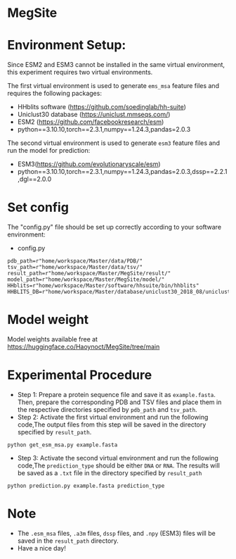 # MegSite
# Environment Setup:
Since ESM2 and ESM3 cannot be installed in the same virtual environment, this experiment requires two virtual environments.

The first virtual environment is used to generate `ems_msa` feature files and requires the following packages:

- HHblits software (https://github.com/soedinglab/hh-suite)
- Uniclust30 database (https://uniclust.mmseqs.com/)
- ESM2 (https://github.com/facebookresearch/esm)
- python==3.10.10,torch==2.3.1,numpy==1.24.3,pandas=2.0.3

The second virtual environment is used to generate `esm3` feature files and run the model for prediction:

- ESM3(https://github.com/evolutionaryscale/esm)
- python==3.10.10,torch==2.3.1,numpy==1.24.3,pandas=2.0.3,dssp==2.2.1,dgl==2.0.0


# Set config
The "config.py" file should be set up correctly according to your software environment:

* config.py
 ``` 
pdb_path=r"home/workspace/Master/data/PDB/"
tsv_path=r"home/workspace/Master/data/tsv/"
result_path=r"home/workspace/Master/MegSite/result/"
model_path=r"home/workspace/Master/MegSite/model/"
HHblits=r"home/workspace/Master/software/hhsuite/bin/hhblits"
HHBLITS_DB=r"home/workspace/Master/database/uniclust30_2018_08/uniclust30_2018_08"
 ```
 # Model weight

Model weights available free at https://huggingface.co/Haoynoct/MegSite/tree/main
 
 # Experimental Procedure
- Step 1: Prepare a protein sequence file and save it as `example.fasta`. Then, prepare the corresponding PDB and TSV files and place them in the respective directories specified by `pdb_path` and `tsv_path`.
- Step 2: Activate the first virtual environment and run the following code,The output files from this step will be saved in the directory specified by `result_path`.
 ``` 
 python get_esm_msa.py example.fasta
 ```
- Step 3: Activate the second virtual environment and run the following code,The `prediction_type` should be either `DNA` or `RNA`. The results will be saved as a `.txt` file in the directory specified by `result_path`

```
python prediction.py example.fasta prediction_type
```

# Note
- The `.esm_msa` files, `.a3m` files, `dssp` files, and `.npy` (ESM3) files will be saved in the `result_path` directory.
- Have a nice day!

